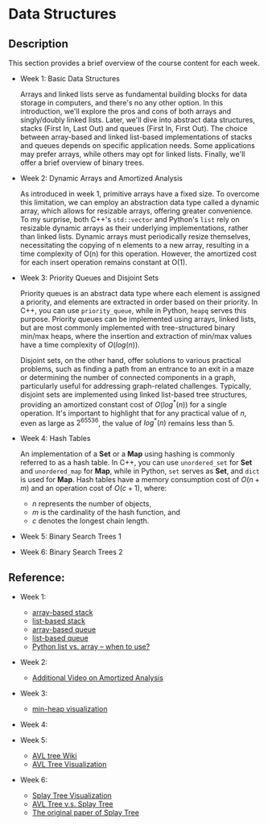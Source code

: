 # Data Structures

## Description

This section provides a brief overview of the course content for each week.

-   Week 1: Basic Data Structures

    Arrays and linked lists serve as fundamental building blocks for data storage in
    computers, and there's no any other option. In this introduction, we'll explore the
    pros and cons of both arrays and singly/doubly linked lists. Later, we'll dive into
    abstract data structures, stacks (First In, Last Out) and queues (First In, First
    Out). The choice between array-based and linked list-based implementations of stacks
    and queues depends on specific application needs. Some applications may prefer
    arrays, while others may opt for linked lists. Finally, we'll offer a brief overview
    of binary trees.

-   Week 2: Dynamic Arrays and Amortized Analysis

    As introduced in week 1, primitive arrays have a fixed size. To overcome this
    limitation, we can employ an abstraction data type called a dynamic array, which
    allows for resizable arrays, offering greater convenience. To my surprise, both
    C++'s `std::vector` and Python's `list` rely on resizable dynamic arrays as their
    underlying implementations, rather than linked lists. Dynamic arrays must
    periodically resize themselves, necessitating the copying of n elements to a new
    array, resulting in a time complexity of O(n) for this operation. However, the
    amortized cost for each insert operation remains constant at O(1).

-   Week 3: Priority Queues and Disjoint Sets

    Priority queues is an abstract data type where each element is assigned a priority,
    and elements are extracted in order based on their priority. In C++, you can use
    `priority_queue`, while in Python, `heapq` serves this purpose. Priority queues can
    be implemented using arrays, linked lists, but are most commonly implemented with
    tree-structured binary min/max heaps, where the insertion and extraction of min/max
    values have a time complexity of $O(log(n))$.

    Disjoint sets, on the other hand, offer solutions to various practical problems,
    such as finding a path from an entrance to an exit in a maze or determining the
    number of connected components in a graph, particularly useful for addressing
    graph-related challenges. Typically, disjoint sets are implemented using linked
    list-based tree structures, providing an amortized constant cost of $O(log^{*}(n))$
    for a single operation. It's important to highlight that for any practical value of
    $n$, even as large as $2^{65536}$, the value of $log^*(n)$ remains less than 5.

-   Week 4: Hash Tables

    An implementation of a **Set** or a **Map** using hashing is commonly referred to as
    a hash table. In C++, you can use `unordered_set` for **Set** and `unordered_map`
    for **Map**, while in Python, `set` serves as **Set**, and `dict` is used for
    **Map**. Hash tables have a memory consumption cost of $O(n + m)$ and an operation
    cost of $O(c + 1)$, where:

    -   $n$ represents the number of objects,
    -   $m$ is the cardinality of the hash function, and
    -   $c$ denotes the longest chain length.

-   Week 5: Binary Search Trees 1

-   Week 6: Binary Search Trees 2

## Reference:

-   Week 1:

    -   [array-based stack](http://www.cs.usfca.edu/~galles/visualization/StackArray.html)
    -   [list-based stack](http://www.cs.usfca.edu/~galles/visualization/StackLL.html)
    -   [array-based queue](http://www.cs.usfca.edu/~galles/visualization/QueueArray.html)
    -   [list-based queue](http://www.cs.usfca.edu/~galles/visualization/QueueLL.html)
    -   [Python list vs. array – when to use?](https://stackoverflow.com/questions/176011/python-list-vs-array-when-to-use)

-   Week 2:

    -   [Additional Video on Amortized Analysis](https://www.youtube.com/watch?v=U5XKyIVy2Vc)

-   Week 3:

    -   [min-heap visualization](http://www.cs.usfca.edu/~galles/visualization/Heap.html)

-   Week 4:

-   Week 5:

    -   [AVL tree Wiki](https://en.wikipedia.org/wiki/AVL_tree)
    -   [AVL Tree Visualization](https://www.cs.usfca.edu/~galles/visualization/AVLtree.html)

-   Week 6:

    -   [Splay Tree Visualization](https://www.cs.usfca.edu/~galles/visualization/SplayTree.html)
    -   [AVL Tree v.s. Splay Tree](https://stackoverflow.com/questions/7467079/difference-between-avl-trees-and-splay-trees)
    -   [The original paper of Splay Tree](https://www.cs.cmu.edu/~sleator/papers/self-adjusting.pdf)
